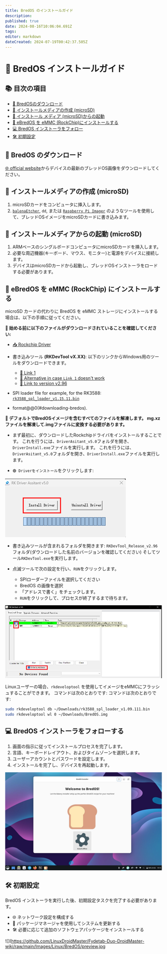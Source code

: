 ```yaml
---
title: BredOS のインストールガイド
description:
published: true
date: 2024-08-16T10:06:04.691Z
tags:
editor: markdown
dateCreated: 2024-07-19T00:42:37.505Z
---
```


# 🍞 BredOS インストールガイド

## 📚 目次の項目

- [🔽 BredOSのダウンロード](#downloading-bredos)
- [💽 インストールメディアの作成 (microSD)](#creating-the-installation-media-microsd)
- [🚀 インストール メディア (microSD)からの起動](#booting-from-the-installation-media-microsd)
- [💾 eBredOS を eMMC (RockChip)にインストールする](#installing-bredos-to-emmc-rockchip)
- [💻 BredOS インストーラをフォロー](#follow-bredos-installer)
- [🛠️ 初期設定](#initial-configuration)

## 🔽 BredOS のダウンロード

[🌐 official website](https://bredos.org/download.html)からデバイスの最新のブレッドOS画像をダウンロードしてください。

## 💽 インストールメディアの作成 (microSD)

1. microSDカードをコンピュータに挿入します。
2. [`balenaEtcher`](https://etcher.balena.io/), `dd`, または [`Raspberry Pi Imager`](https://www.raspberrypi.com/software/) のようなツールを使用して、ブレッドOSイメージをmicroSDカードに書き込みます。

## 🚀 インストールメディアからの起動 (microSD)

1. ARMベースのシングルボードコンピュータにmicroSDカードを挿入します。
2. 必要な周辺機器(キーボード、マウス、モニター)と電源をデバイスに接続します。
3. デバイスはmicroSDカードから起動し、ブレッドOSインストーラをロードする必要があります。

## 💾 eBredOS を eMMC (RockChip) にインストールする

microSD カードの代わりに BredOS を eMMC ストレージにインストールする場合は、以下の手順に従ってください。

**📝 始める前に以下のファイルがダウンロードされていることを確認してください:**

- [📥 Rockchip Driver](https://dl.radxa.com/tools/windows/DriverAsitant_v5.0.zip)

- 書き込みツール **(RKDevTool vX.XX)**: 以下のリンクからWindows用のツールをダウンロードできます。
    - [🔗 Link 1](https://docs.radxa.com/en/compute-module/cm5/radxa-os/low-level-dev/rkdevtool)
    - [🔗 Alternative in case `Link 1` doesn't work](https://dl.radxa.com/tools/windows/)
    - [🔗 Link to version v2.96](https://dl.radxa.com/tools/windows/RKDevTool_Release_v2.96_zh.zip)

- SPI loader file for example, for the RK3588: [`rk3588_spl_loader_v1.15.11.bin`](https://dl.radxa.com/rock5/sw/images/loader/rk3588_spl_loader_v1.15.11.bin)

- format@@0(#downloading-bredos).

**📂 デフォルトでBredOSイメージを含むすべてのファイルを解凍します。 mg.xzファイルを解凍して.imgファイルに変換する必要があります。**

- まず最初に、ダウンロードしたRockchipドライバをインストールすることです。 これを行うには、`DriverAsitant_v5.0`フォルダを開き、`DriverInstall.exe`ファイルを実行します。 これを行うには、`DriverAsitant_v5.0`フォルダを開き、`DriverInstall.exe`ファイルを実行します。

- `🟢 Driverをインストール`をクリックします:

![](https://github.com/LinuxDroidMaster/Fydetab-Duo-DroidMaster-wiki/raw/main/Images/Android/AOSP/install_drivers.png)

- 書き込みツールが含まれるフォルダを開きます: `RKDevTool_Release_v2.96` フォルダ(ダウンロードした名前のバージョンを確認してください) そしてツール`RKDevTool.exe`を実行します。

- 点滅ツールで次の設定を行い、`RUN`をクリックします。
    - SPIローダーファイルを選択してください
    - BredOS の画像を選択
    - 「アドレスで書く」をチェックします。
    - `RUN`をクリックして、プロセスが終了するまで待ちます。

![](https://github.com/LinuxDroidMaster/Fydetab-Duo-DroidMaster-wiki/raw/main/Images/Linux/BredOS/flashing_tool_config.png)

Linuxユーザーの場合、`rkdeveloptool` を使用してイメージをeMMCにフラッシュすることができます。 コマンドは次のとおりです: コマンドは次のとおりです:

```bash
sudo rkdeveloptool db ~/Downloads/rk3588_spl_loader_v1.09.111.bin
sudo rkdeveloptool wl 0 ~/Downloads/BredOS.img
```

## 💻 BredOS インストーラをフォローする

1. 画面の指示に従ってインストールプロセスを完了します。
2. 言語、キーボードレイアウト、およびタイムゾーンを選択します。
3. ユーザーアカウントとパスワードを設定します。
4. インストールを完了し、デバイスを再起動します。

![](https://github.com/LinuxDroidMaster/Fydetab-Duo-DroidMaster-wiki/raw/main/Images/Linux/BredOS/breDOS_installer.jpg)

## 🛠️ 初期設定

BredOS インストーラを実行した後、初期設定タスクを完了する必要があります。

- 🌐 ネットワーク設定を構成する
- 🔄 パッケージマネージャを使用してシステムを更新する
- 🛠️ 必要に応じて追加のソフトウェアパッケージをインストールする

![](https://github.com/LinuxDroidMaster/Fydetab-Duo-DroidMaster-wiki/raw/main/Images/Linux/BredOS/preview.jpg